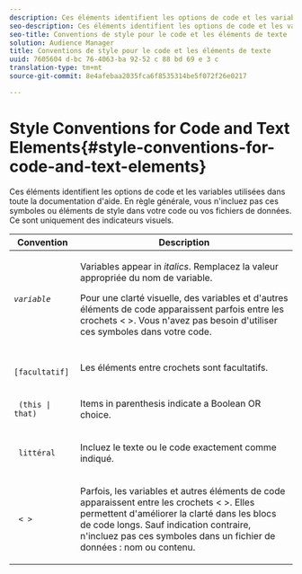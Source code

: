```yaml
---
description: Ces éléments identifient les options de code et les variables utilisées dans toute la documentation d'aide. En règle générale, vous n'incluez pas ces symboles ou éléments de style dans votre code ou vos fichiers de données. Ce sont uniquement des indicateurs visuels.
seo-description: Ces éléments identifient les options de code et les variables utilisées dans toute la documentation d'aide. En règle générale, vous n'incluez pas ces symboles ou éléments de style dans votre code ou vos fichiers de données. Ce sont uniquement des indicateurs visuels.
seo-title: Conventions de style pour le code et les éléments de texte
solution: Audience Manager
title: Conventions de style pour le code et les éléments de texte
uuid: 7605604 d-bc 76-4063-ba 92-52 c 88 bd 69 e 3 c
translation-type: tm+mt
source-git-commit: 8e4afebaa2035fca6f8535314be5f072f26e0217

---
```



# Style Conventions for Code and Text Elements{#style-conventions-for-code-and-text-elements}

Ces éléments identifient les options de code et les variables utilisées dans toute la documentation d&#39;aide. En règle générale, vous n&#39;incluez pas ces symboles ou éléments de style dans votre code ou vos fichiers de données. Ce sont uniquement des indicateurs visuels.

<table id="table_EBEF9490D90041BD8B7ABE3AF1AF35B6"> 
 <thead> 
  <tr> 
   <th colname="col1" class="entry"> Convention </th> 
   <th colname="col2" class="entry"> Description </th> 
  </tr> 
 </thead>
 <tbody> 
  <tr> 
   <td colname="col1"> <p> <code><i>variable</i></code> </p> </td> 
   <td colname="col2"> <p>Variables appear in <i>italics</i>. Remplacez la valeur appropriée du nom de variable. </p> <p>Pour une clarté visuelle, des variables et d'autres éléments de code apparaissent parfois entre les crochets &lt; &gt;. Vous n'avez pas besoin d'utiliser ces symboles dans votre code. </p> </td> 
  </tr> 
  <tr> 
   <td colname="col1"> <p> <code> [facultatif]</code> </p> </td> 
   <td colname="col2"> <p>Les éléments entre crochets sont facultatifs. </p> </td> 
  </tr> 
  <tr> 
   <td colname="col1"> <p> <code> (this | that) </code> </p> </td> 
   <td colname="col2"> <p>Items in parenthesis indicate a Boolean <span class="wintitle"> OR</span> choice. </p> </td> 
  </tr> 
  <tr> 
   <td colname="col1"> <p> <code> littéral</code> </p> </td> 
   <td colname="col2"> <p>Incluez le texte ou le code exactement comme indiqué. </p> </td> 
  </tr> 
  <tr> 
   <td colname="col1"> <p> <code> &lt; &gt;</code> </p> </td> 
   <td colname="col2"> <p>Parfois, les variables et autres éléments de code apparaissent entre les crochets &lt; &gt;. Elles permettent d'améliorer la clarté dans les blocs de code longs. Sauf indication contraire, n'incluez pas ces symboles dans un fichier de données : nom ou contenu. </p> </td> 
  </tr> 
 </tbody> 
</table>

